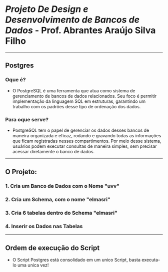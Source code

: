 # ***Projeto De Design e Desenvolvimento de Bancos de Dados*** - Prof. Abrantes Araújo Silva Filho 
---
## Postgres
### Oque é?
- O PostgreSQL é uma ferramenta que atua como sistema de gerenciamento de bancos de dados relacionados. Seu foco é permitir implementação da linguagem SQL em estruturas, garantindo um trabalho com os padrões desse tipo de ordenação dos dados.
### Para oque serve?
- PostgreSQL tem o papel de gerenciar os dados desses bancos de maneira organizada e eficaz, rodando e gravando todas as informações que ficam registradas nesses compartimentos. Por meio desse sistema, usuários podem executar consultas de maneira simples, sem precisar acessar diretamente o banco de dados.
---
## O Projeto:
### 1. Cria um Banco de Dados com o Nome "uvv"
### 2. Cria um Schema, com o nome "elmasri"
### 3. Cria 6 tabelas dentro do Schema "elmasri"
### 4. Inserir os Dados nas Tabelas
---
## Ordem de execução do Script 
- O Script Postgres está consolidado em um unico Script, basta executa-lo uma unica vez!


